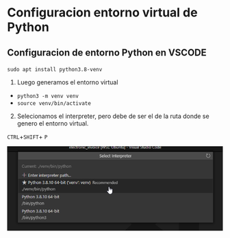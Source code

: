 # Configuracion entorno virtual de Python

## Configuracion de entorno Python en VSCODE

`sudo apt install python3.8-venv`

1. Luego generamos el entorno virtual

- `python3 -m venv venv`
- `source venv/bin/activate`

2. Selecionamos el interpreter, pero debe de ser el de la ruta donde se genero el entorno virtual. 

`CTRL`+`SHIFT`+ `P`

![Interpreter](https://github.com/jsantamv/odoo-tricks/blob/main/img/sel_interpreter.png)







